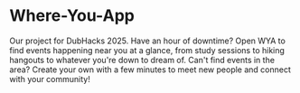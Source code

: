 # Where-You-App
Our project for DubHacks 2025. Have an hour of downtime? Open WYA to find events happening near you at a glance, from study sessions to hiking hangouts to whatever you're down to dream of. Can't find events in the area? Create your own with a few minutes to meet new people and connect with your community! 